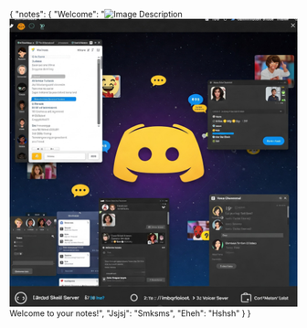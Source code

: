 {
  "notes": {
    "Welcome": "![Image Description](image_url)![Gemini_Generated_Image_kcvox0kcvox0kcvo.jpeg](https://raw.githubusercontent.com/Hiplitehehe/notes-storage/main/images/20250308_063620_Gemini_Generated_Image_kcvox0kcvox0kcvo.jpeg?token=BK6AJYT2CAIICVNZQUQD3MDHZPS2C)Welcome to your notes!",
    "Jsjsj": "Smksms",
    "Eheh": "Hshsh"
  }
}